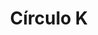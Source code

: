 ---
title: "Círculo K"
url: /san-luis-rio-colorado/circulo-k-avenida-dalias-y-26/
shop: Lebensmittel
---